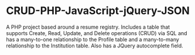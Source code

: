 # CRUD-PHP-JavaScript-jQuery-JSON
A PHP project based around a resume registry. Includes a table that supports Create, Read, Update, and Delete operations (CRUD) via SQL and has a many-to-one relationship to the Profile table and a many-to-many relationship to the Institution table. Also has a JQuery autocomplete field.
